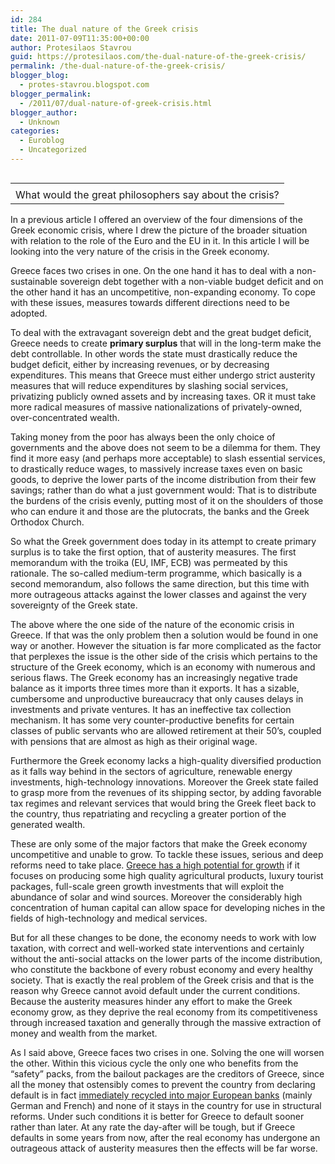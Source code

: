 ```yaml
---
id: 284
title: The dual nature of the Greek crisis
date: 2011-07-09T11:35:00+00:00
author: Protesilaos Stavrou
guid: https://protesilaos.com/the-dual-nature-of-the-greek-crisis/
permalink: /the-dual-nature-of-the-greek-crisis/
blogger_blog:
  - protes-stavrou.blogspot.com
blogger_permalink:
  - /2011/07/dual-nature-of-greek-crisis.html
blogger_author:
  - Unknown
categories:
  - Euroblog
  - Uncategorized
---
```

<table cellpadding="0" cellspacing="0" class="tr-caption-container" style="float: right; margin-left: 1em; text-align: right;">
  <tr>
    <td style="text-align: center;">
    </td>
  </tr>
  
  <tr>
    <td class="tr-caption" style="text-align: center;">
      What would the great philosophers say about the crisis?
    </td>
  </tr>
</table>

In a previous article I offered an overview of the four dimensions of the Greek economic crisis, where I drew the picture of the broader situation with relation to the role of the Euro and the EU in it. In this article I will be looking into the very nature of the crisis in the Greek economy.

Greece faces two crises in one. On the one hand it has to deal with a non-sustainable sovereign debt together with a non-viable budget deficit and on the other hand it has an uncompetitive, non-expanding economy. To cope with these issues, measures towards different directions need to be adopted.

To deal with the extravagant sovereign debt and the great budget deficit, Greece needs to create **primary surplus** that will in the long-term make the debt controllable. In other words the state must drastically reduce the budget deficit, either by increasing revenues, or by decreasing expenditures. This means that Greece must either undergo strict austerity measures that will reduce expenditures by slashing social services, privatizing publicly owned assets and by increasing taxes. OR it must take more radical measures of massive nationalizations of privately-owned, over-concentrated wealth.

Taking money from the poor has always been the only choice of governments and the above does not seem to be a dilemma for them. They find it more easy (and perhaps more acceptable) to slash essential services, to drastically reduce wages, to massively increase taxes even on basic goods, to deprive the lower parts of the income distribution from their few savings; rather than do what a just government would: That is to distribute the burdens of the crisis evenly, putting most of it on the shoulders of those who can endure it and those are the plutocrats, the banks and the Greek Orthodox Church.

So what the Greek government does today in its attempt to create primary surplus is to take the first option, that of austerity measures. The first memorandum with the troika (EU, IMF, ECB) was permeated by this rationale. The so-called medium-term programme, which basically is a second memorandum, also follows the same direction, but this time with more outrageous attacks against the lower classes and against the very sovereignty of the Greek state.

The above where the one side of the nature of the economic crisis in Greece. If that was the only problem then a solution would be found in one way or another. However the situation is far more complicated as the factor that perplexes the issue is the other side of the crisis which pertains to the structure of the Greek economy, which is an economy with numerous and serious flaws. The Greek economy has an increasingly negative trade balance as it imports three times more than it exports. It has a sizable, cumbersome and unproductive bureaucracy that only causes delays in investments and private ventures. It has an ineffective tax collection mechanism. It has some very counter-productive benefits for certain classes of public servants who are allowed retirement at their 50&#8217;s, coupled with pensions that are almost as high as their original wage.  

Furthermore the Greek economy lacks a high-quality diversified production as it falls way behind in the sectors of agriculture, renewable energy investments, high-technology innovations. Moreover the Greek state failed to grasp more from the revenues of its shipping sector, by adding favorable tax regimes and relevant services that would bring the Greek fleet back to the country, thus repatriating and recycling a greater portion of the generated wealth.

These are only some of the major factors that make the Greek economy uncompetitive and unable to grow. To tackle these issues, serious and deep reforms need to take place. [Greece has a high potential for growth](http://krugman.blogs.nytimes.com/2011/07/08/greece-after-the-crisis/) if it focuses on producing some high quality agricultural products, luxury tourist packages, full-scale green growth investments that will exploit the abundance of solar and wind sources. Moreover the considerably high concentration of human capital can allow space for developing niches in the fields of high-technology and medical services.

But for all these changes to be done, the economy needs to work with low taxation, with correct and well-worked state interventions and certainly without the anti-social attacks on the lower parts of the income distribution, who constitute the backbone of every robust economy and every healthy society. That is exactly the real problem of the Greek crisis and that is the reason why Greece cannot avoid default under the current conditions. Because the austerity measures hinder any effort to make the Greek economy grow, as they deprive the real economy from its competitiveness through increased taxation and generally through the massive extraction of money and wealth from the market.

As I said above, Greece faces two crises in one. Solving the one will worsen the other. Within this vicious cycle the only one who benefits from the &#8220;safety&#8221; packs, from the bailout packages are the creditors of Greece, since all the money that ostensibly comes to prevent the country from declaring default is in fact [immediately recycled into major European banks](http://www.creditwritedowns.com/2011/07/galbraith-eurozone-reform-or-breakup.html) (mainly German and French) and none of it stays in the country for use in structural reforms. Under such conditions it is better for Greece to default sooner rather than later. At any rate the day-after will be tough, but if Greece defaults in some years from now, after the real economy has undergone an outrageous attack of austerity measures then the effects will be far worse.